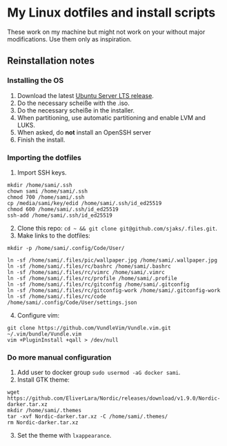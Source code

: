 # My Linux dotfiles and install scripts
These work on my machine but might not work on your without major modifications. Use them only as inspiration.

## Reinstallation notes

### Installing the OS
1. Download the latest [Ubuntu Server LTS release](https://releases.ubuntu.com/20.04/).  
2. Do the necessary scheiße with the .iso.
3. Do the necessary scheiße in the installer.
4. When partitioning, use automatic partitioning and enable LVM and LUKS.
5. When asked, do **not** install an OpenSSH server
6. Finish the install.

### Importing the dotfiles
1. Import SSH keys.
```
mkdir /home/sami/.ssh
chown sami /home/sami/.ssh
chmod 700 /home/sami/.ssh
cp /media/sami/key/edid /home/sami/.ssh/id_ed25519
chmod 600 /home/sami/.ssh/id_ed25519
ssh-add /home/sami/.ssh/id_ed25519
```
2. Clone this repo: `cd ~ && git clone git@github.com/sjaks/.files.git`.
3. Make links to the dotfiles:
```
mkdir -p /home/sami/.config/Code/User/

ln -sf /home/sami/.files/pic/wallpaper.jpg /home/sami/.wallpaper.jpg
ln -sf /home/sami/.files/rc/bashrc /home/sami/.bashrc
ln -sf /home/sami/.files/rc/vimrc /home/sami/.vimrc
ln -sf /home/sami/.files/rc/profile /home/sami/.profile
ln -sf /home/sami/.files/rc/gitconfig /home/sami/.gitconfig
ln -sf /home/sami/.files/rc/gitconfig-work /home/sami/.gitconfig-work
ln -sf /home/sami/.files/rc/code /home/sami/.config/Code/User/settings.json
```
4. Configure vim:
```
git clone https://github.com/VundleVim/Vundle.vim.git ~/.vim/bundle/Vundle.vim
vim +PluginInstall +qall > /dev/null
```

### Do more manual configuration
1. Add user to docker group `sudo usermod -aG docker sami`.
2. Install GTK theme:
```
wget https://github.com/EliverLara/Nordic/releases/download/v1.9.0/Nordic-darker.tar.xz
mkdir /home/sami/.themes
tar -xvf Nordic-darker.tar.xz -C /home/sami/.themes/
rm Nordic-darker.tar.xz
```
3. Set the theme with `lxappearance`.
